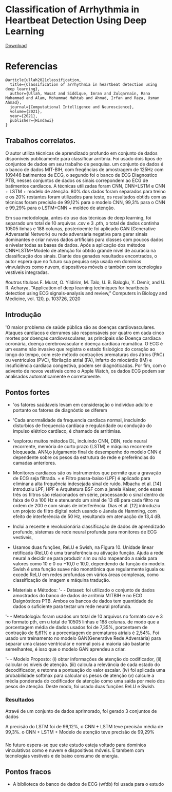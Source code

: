 # Classification of Arrhythmia in Heartbeat Detection Using Deep Learning

[Download](https://downloads.hindawi.com/journals/cin/2021/2195922.pdf)


# Referencias
```
@article{ullah2021classification,
  title={Classification of arrhythmia in heartbeat detection using deep learning},
  author={Ullah, Wusat and Siddique, Imran and Zulqarnain, Rana Muhammad and Alam, Mohammad Mahtab and Ahmad, Irfan and Raza, Usman Ahmad},
  journal={Computational Intelligence and Neuroscience},
  volume={2021},
  year={2021},
  publisher={Hindawi}
}
```

## Trabalhos correlatos.

O autor utiliza técnicas de aprendizado profundo em conjunto de dados disponíveis publicamente para classificar arritmia. Foi usado dois tipos de conjuntos de dados em seu trabalho de pesquisa. um conjunto de dados é o banco de dados MIT-BIH, com freqências de amostragem de 125Hz com 109446 batimentos de ECG, o segundo foi o banco de ECG Diagnostico PTB, nesses conjuntos de dados os sinais correpondem ao ECG de batimentos cardíacos. A técnicas utilizadas foram CNN, CNN+LSTM e CNN + LSTM + modelo de atenção. 80% dos dados foram separados para treino e os 20% restantes foram utilizados para teste, os resultados obtids com as técnicas foram precisão de 99,12% para o modelo CNN, 99,3% para o CNN e 99,29% para o LSTM+CNN + moldeo de atenção.

Em sua metodologia, antes do uso das técnicas de deep learning, foi separado  um total de 10 arquivos .csv e 3 .pth, o total de dados continha 10505 linhas e 188 colunas, posterioemte foi aplicado GAN  (Generative Adversarial Network) ou rede adversária negativa para gerar sinais dominantes e criar novos dados artificiais para classes com poucos dados e nivelar todas as bases de dados. Após a aplicação dos métodos CNN+LSTM+Modelo de atenção foi obtido grande nível de acurácia na classificação dos sinais. Diante dos genades resultados encontrados, o autor espera que no futuro sua pequisa seja usada em domínios vinvulativos como nuvem, dispositivos móveis e também com tecnologias vestíveis integradas.




#outros tituloos
F. Murat, O. Yildirim, M. Talo, U. B. Baloglu, Y. Demir, and
U. R. Acharya, “Application of deep learning techniques for
heartbeats detection using ECG signals-analysis and review,”
Computers in Biology and Medicine, vol. 120, p. 103726, 2020

## Introdução

'O maior problema de saúde pública são as doenças cardiovasculares. Ataques cardíacos e derrames são responsáveis por quatro em cada cinco mortes por doenças cardiovasculares, as principais são Doença cardíaca coronária, doença cerebrovascular e doença cardíaca reumática. O ECG é um exame não invasivo que registra o estado fisioógico do coração ao longo do tempo, com este método contrações prematuras dos átrios (PAC) ou ventrículos (PVC), fibrilação atrial (FA), infarto do miocárdio (IM) e insuficiência cardíaca congestiva, podem ser diagnóticadas. Por fim, com o advento de novos vestíveis como o Apple Watch, os dados ECG podem ser analisados automaticamente e corretamente.

## Pontos fortes
- 'os fatores saúdaveis levam em consideração o indivíduo adulto e portanto os fatores de diagnóstio se diferem 

- 'Cada anormalidade da frequencia cardíaca normal, inscluindo disturbios de frequencia cardíaca e regularidade ou condução do impulso elétrico cardíaco, é chamado de arritimias.

- 'explorou muitos métodos DL, incluindo CNN, DBN, rede neural recorrente, memória de curto prazo (LSTM) e máquina recorrente bloqueada.
ANN,o julgamento final de desempenho do modelo 
CNN é dependente sobre os pesos da estrutura de rede e preferências do camadas anteriores.

- Monitores cardíacos são os instrumentos que permite que a gravação de ECG seja filtrada. + e Filtro passa-baixo (LPF) é aplicado para eliminar a alta frequência indesejada sinal de ruído. Mbachu et al. [14] introduziu LPF, HPF e Arquitetura BSF com a janela Kaiser, onde esses três os filtros são relacionados em série, processando o sinal dentro do faixa de 0 a 100 Hz e atenuando um sinal de 13 dB para cada filtro na ordem de 200 e com sinais de interferência. Dias et al. [12] introduziu um projeto de filtro digital notch usando o Janela de Hamming, com efeito de interferência de 50 Hz,
resultando em atenuação de 13,4 dB.

- Inclui a recente e revolucionária classificação de dados de aprendizado profundo, sistemas de rede neural profunda para monitores de ECG vestíveis,

- Usamos duas funções, ReLU e Swish, na Figura 10. Unidade linear retificada (ReLU) é uma transferência ou ativação função. Ajuda a rede neural a decidir se para produzir sim ou não mapeando a saída para valores como 10 e 0 ou −10,0 e 10,0, dependendo da função do modelo. Swish é uma função suave não monotônica que regularmente iguala ou excede ReLU em redes profundas em vários
áreas complexas, como classificação de imagem e máquina tradução.

- Materiais e Métodos:
'- - Dataset: foi utilizado o conjunto de dados amostrados do banco de dados de arritmia MITBIH e no ECG Daignósticos PTB. Ambos os bancos de dados tem quantidade de dados o suficiente para testar um rede neural profunda.

'- - Metodologia: foram usados um total de 10 arquivos no formato csv e 3 no formato pth, em u total de 10505 linhas e 188 colunas. de modo que a porcentagem média de dados usados foi de 7,35%, porcentaem de contração de 6,61% e a porcentagem de prematuros atriais é 2,54%.
 Foi usado um treinamento no modelo GAN(Generative Rede Adversária) para separar uma classe ventricular e normal pois a maioria são bastante semelhantes, é isso que o modelo GAN aprendeu a criar.  

'- - Modelo Proposto:
(i) obter informações de atenção do codificador,
(ii) calcular os níveis de atenção.
(iii) calcula a relevância de cada estado do decodificador, e retonna a pontuação do valor escalar.
(iv) foi aplicada uma probabilidade softmax para calcular os pesos de atenção
(v) calcule a média ponderada do codificador de atenção como uma saída por meio dos pesos de atenção.
Deste modo, foi usado duas funções ReLU e Swish.


### Resultados
Atravé de um conjunto de dados aprimorado, foi gerado 3 conjuntos de dados

A precisão do LSTM foi de 99,12%, 
o CNN + LSTM teve precisão média de 99,3%.
o CNN + LSTM + Modelo de atenção teve precisão de 99,29%


###
No futuro espera-se que este estudo esteja voltado para domínios vinculativos como e nuvem e dispositivos móveis. E tambem com tecnologias vestíveis e de baixo consumo de energia.

## Pontos fracos
- A biblioteca do banco de dados de ECG (wfdb) foi usada para o estudo